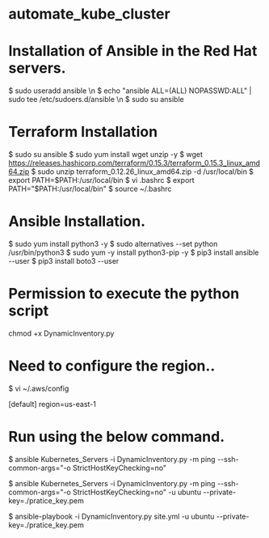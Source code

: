 # automate_kube_cluster
# Installation of Ansible in the Red Hat servers.

$ sudo useradd ansible \n
$ echo "ansible ALL=(ALL) NOPASSWD:ALL" | sudo tee /etc/sudoers.d/ansible \n
$ sudo su ansible


# Terraform Installation

$ sudo su ansible
$ sudo yum install wget unzip -y
$ wget https://releases.hashicorp.com/terraform/0.15.3/terraform_0.15.3_linux_amd64.zip
$ sudo unzip terraform_0.12.26_linux_amd64.zip -d /usr/local/bin
$ export PATH=$PATH:/usr/local/bin
$ vi .bashrc
$ export PATH="$PATH:/usr/local/bin"
$ source ~/.bashrc

# Ansible Installation.

$ sudo yum install python3 -y
$ sudo alternatives --set python /usr/bin/python3
$ sudo yum -y install python3-pip -y
$ pip3 install ansible --user
$ pip3 install boto3 --user 

# Permission to execute the python script 

chmod +x DynamicInventory.py

# Need to configure the region..
$ vi ~/.aws/config

[default]
region=us-east-1


# Run using the below command.

$ ansible Kubernetes_Servers -i DynamicInventory.py -m ping --ssh-common-args="-o StrictHostKeyChecking=no"

$ ansible Kubernetes_Servers -i DynamicInventory.py -m ping --ssh-common-args="-o StrictHostKeyChecking=no" -u ubuntu --private-key=./pratice_key.pem 

$ ansible-playbook -i DynamicInventory.py site.yml   -u ubuntu --private-key=./pratice_key.pem 

